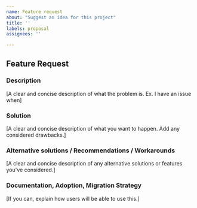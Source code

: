 ```yaml
---
name: Feature request
about: "Suggest an idea for this project"
title: ''
labels: proposal
assignees: ''

---
```

## Feature Request

### Description

[A clear and concise description of what the problem is. Ex. I have an issue when]

### Solution

[A clear and concise description of what you want to happen. Add any considered drawbacks.]

### Alternative solutions / Recommendations / Workarounds

[A clear and concise description of any alternative solutions or features you've considered.]

### Documentation, Adoption, Migration Strategy
[If you can, explain how users will be able to use this.]